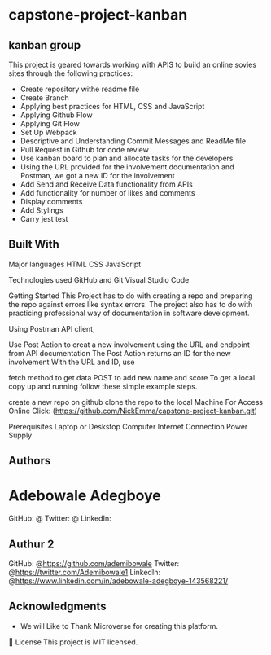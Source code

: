 # capstone-project-kanban

## kanban group

This project is geared towards working with APIS to build an online sovies sites through the following practices:

- Create repository withe readme file
- Create Branch
- Applying best practices for HTML, CSS and JavaScript
- Applying Github Flow
- Applying Git Flow
- Set Up Webpack
- Descriptive and Understanding Commit Messages and ReadMe file
- Pull Request in Github for code review
- Use kanban board to plan and allocate tasks for the developers
- Using the URL provided for the involvement documentation and    Postman, we got a new ID for the involvement
- Add Send and Receive Data functionality from APIs
- Add functionality for number of likes and comments
- Display comments
- Add Stylings
- Carry jest test

## Built With
Major languages HTML CSS JavaScript

Technologies used GitHub and Git Visual Studio Code

Getting Started
This Project has to do with creating a repo and preparing the repo against errors like syntax errors. The project also has to do with practicing professional way of documentation in software development.

Using Postman API client,

Use Post Action to creat a new involvement using the URL and endpoint from API documentation
The Post Action returns an ID for the new involvement
With the URL and ID, use

fetch method to get data
POST to add new name and score
To get a local copy up and running follow these simple example steps.

create a new repo on github
clone the repo to the local Machine
For Access Online
Click: (https://github.com/NickEmma/capstone-project-kanban.git)


Prerequisites
Laptop or Deskstop Computer
Internet Connection
Power Supply

## Authors

# Adebowale Adegboye

GitHub: @
Twitter: @
LinkedIn: 

## Authur 2 

GitHub: @https://github.com/ademibowale
Twitter: @https://twitter.com/Ademibowale1
LinkedIn: @https://www.linkedin.com/in/adebowale-adegboye-143568221/

## Acknowledgments

- We will Like to Thank Microverse for creating this platform.

📝 License
This project is MIT licensed.